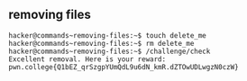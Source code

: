 ## removing files
    hacker@commands~removing-files:~$ touch delete_me
    hacker@commands~removing-files:~$ rm delete_me
    hacker@commands~removing-files:~$ /challenge/check
    Excellent removal. Here is your reward:
    pwn.college{Q1bEZ_qrSzgpYUmQdL9u6dN_kmR.dZTOwUDLwgzN0czW}